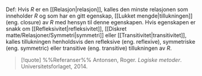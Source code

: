 Def:
Hvis $R$ er en [[Relasjon|relasjon]], kalles den minste relasjonen som inneholder $R$ og som har en gitt egenskap, [[Lukket mengde|tillukningen]] (eng. closure) av $R$ med hensyn til denne egenskapen.  Hvis egenskapen er snakk om [[Refleksivitet|refleksivitet]], [[Diskret matte/Relasjoner/Symmetri|symmetri]] eller [[Transitivitet|transitivitet]], kalles tillukningen henholdsvis den refleksive (eng. reflexive), symmetriske (eng. symmetric) eller transitive (eng. transitive) tillukningen av $R$.

> [!quote] %%Referanser%%
Antonsen, Roger. *Logiske metoder*. Universitetsforlaget, 2014.